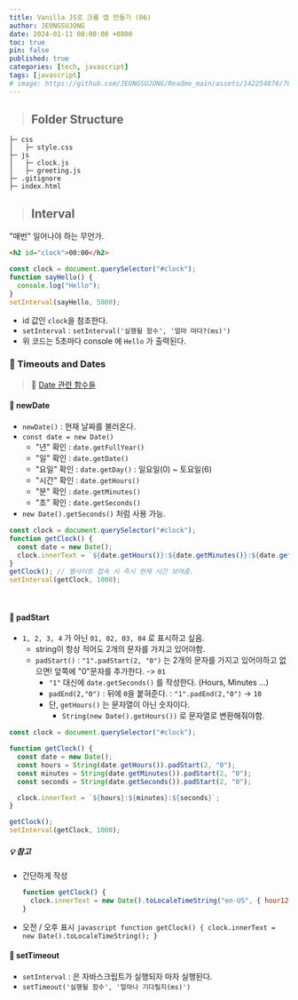 ```yaml
---
title: Vanilla JS로 크롬 앱 만들기 (06)
author: JEONGSUJONG
date: 2024-01-11 00:00:00 +0800
toc: true
pin: false
published: true
categories: [tech, javascript]
tags: [javascript]
# image: https://github.com/JEONGSUJONG/Readme_main/assets/142254876/7607d850-fd45-47a2-9bc2-7c2983db77f1
---
```


> ## Folder Structure

```
├─ css
│   ├─ style.css
├─ js
│   ├─ clock.js
│   ├─ greeting.js
├─ .gitignore
├─ index.html
```

> ## Interval

"매번" 일어나야 하는 무언가.

```html
<h2 id="clock">00:00</h2>
```

```javascript
const clock = document.querySelector("#clock");
function sayHello() {
  console.log("Hello");
}
setInterval(sayHello, 5000);
```

- id 값인 `clock`을 참조한다.
- `setInterval` : `setInterval('실행될 함수', '얼마 마다?(ms)')`
- 위 코드는 5초마다 console 에 `Hello` 가 출력된다.

### 🧷 Timeouts and Dates

> 🌱 [Date 관련 함수들](https://developer.mozilla.org/ko/docs/Web/javascript/Reference/Global_Objects/Date)

#### 📌 newDate

- `newDate()` : 현재 날짜를 불러온다.
- `const date = new Date()`
  - "년" 확인 : `date.getFullYear()`
  - "일" 확인 : `date.getDate()`
  - "요일" 확인 : `date.getDay()` : 일요일(0) ~ 토요일(6)
  - "시간" 확인 : `date.getHours()`
  - "분" 확인 : `date.getMinutes()`
  - "초" 확인 : `date.getSeconds()`
- `new Date().getSeconds()` 처럼 사용 가능.

```javascript
const clock = document.querySelector("#clock");
function getClock() {
  const date = new Date();
  clock.innerText = `${date.getHours()}:${date.getMinutes()}:${date.getSeconds()}`; // 백틱
}
getClock(); // 웹사이트 접속 시 즉시 현재 시간 보여줌.
setInterval(getClock, 1000);
```

<br>

#### 📌 padStart

- `1, 2, 3, 4` 가 아닌 `01, 02, 03, 04` 로 표시하고 싶음.
  - string이 항상 적어도 2개의 문자를 가지고 있어야함.
  - `padStart()` : `"1".padStart(2, "0")` 는 2개의 문자를 가지고 있어야하고 없으면! 앞쪽에 "0"문자를 추가한다. -> `01`
    - `"1"` 대신에 `date.getSeconds()` 를 작성한다. (Hours, Minutes ...)
    - `padEnd(2,"0")` : 뒤에 `0`을 붙혀준다. : `"1".padEnd(2,"0")` -> `10`
    - 단, `getHours()` 는 문자열이 아닌 숫자이다.
      - `String(new Date().getHours())` 로 문자열로 변환해줘야함.

```javascript
const clock = document.querySelector("#clock");

function getClock() {
  const date = new Date();
  const hours = String(date.getHours()).padStart(2, "0");
  const minutes = String(date.getMinutes()).padStart(2, "0");
  const seconds = String(date.getSeconds()).padStart(2, "0");

  clock.innerText = `${hours}:${minutes}:${seconds}`;
}

getClock();
setInterval(getClock, 1000);
```

##### 💡 참고

- 간단하게 작성
  ```javascript
  function getClock() {
    clock.innerText = new Date().toLocaleTimeString("en-US", { hour12: false });
  }
  ```
- 오전 / 오후 표시
  `javascript
    function getClock() {
        clock.innerText = new Date().toLocaleTimeString();
    }
    `
  <br>

#### 📌 setTimeout

- `setInterval` : 은 자바스크립트가 실행되자 마자 실행된다.
- `setTimeout('실행될 함수', '얼마나 기다릴지(ms)')`
